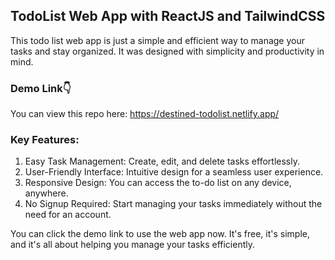 ## TodoList Web App with ReactJS and TailwindCSS 
This todo list web app is just a simple and efficient way to manage your tasks and stay organized. It was designed with simplicity and productivity in mind.

### Demo Link👇
You can view this repo here: https://destined-todolist.netlify.app/

### Key Features:
1. Easy Task Management: Create, edit, and delete tasks effortlessly.
2. User-Friendly Interface: Intuitive design for a seamless user experience.
3. Responsive Design: You can access the to-do list on any device, anywhere.
4. No Signup Required: Start managing your tasks immediately without the need for an account.

You can click the demo link to use the web app now. It's free, it's simple, and it's all about helping you manage your tasks efficiently.
